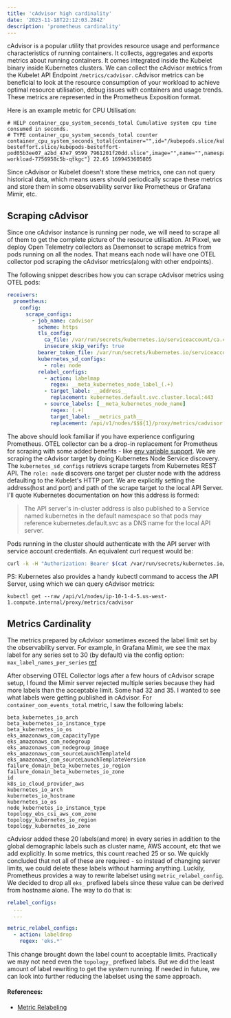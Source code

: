 ```yaml
---
title: 'cAdvisor high cardinality'
date: '2023-11-18T22:12:03.284Z'
description: 'prometheus cardinality'
---
```


cAdvisor is a popular utility that provides resource usage and performance characteristics of running containers. It collects, aggregates and exports metrics about running containers. It comes integrated inside the Kubelet binary inside Kubernetes clusters. We can collect the cAdvisor metrics from the Kubelet API Endpoint `/metrics/cadvisor`. cAdvisor metrics can be beneficial to look at the resource consumption of your workload to achieve optimal resource utilisation, debug issues with containers and usage trends. These metrics are represented in the Prometheus Exposition format.

Here is an example metric for CPU Utilisation:

```
# HELP container_cpu_system_seconds_total Cumulative system cpu time consumed in seconds.
# TYPE container_cpu_system_seconds_total counter
container_cpu_system_seconds_total{container="",id="/kubepods.slice/kubepods-besteffort.slice/kubepods-besteffort-pod05b3ee07_a2bd_47e7_9599_7961201f20dd.slice",image="",name="",namespace="test",pod="test-workload-7756958c5b-qtkgc"} 22.65 1699453605805
```

Since cAdvisor or Kubelet doesn't store these metrics, one can not query historical data, which means users should periodically scrape these metrics and store them in some observability server like Prometheus or Grafana Mimir, etc.
## Scraping cAdvisor

Since one cAdvisor instance is running per node, we will need to scrape all of them to get the complete picture of the resource utilisation. At Pixxel, we deploy Open Telemetry collectors as Daemonset to scrape metrics from pods running on all the nodes. That means each node will have one OTEL collector pod scraping the cAdvisor metrics(along with other endpoints).

The following snippet describes how you can scrape cAdvisor metrics using OTEL pods:

```yaml
receivers:
  prometheus:
    config:
      scrape_configs:
        - job_name: cadvisor
          scheme: https
          tls_config:
            ca_file: /var/run/secrets/kubernetes.io/serviceaccount/ca.crt
            insecure_skip_verify: true
          bearer_token_file: /var/run/secrets/kubernetes.io/serviceaccount/token
          kubernetes_sd_configs:
            - role: node
          relabel_configs:
            - action: labelmap
              regex: __meta_kubernetes_node_label_(.+)
            - target_label: __address__
              replacement: kubernetes.default.svc.cluster.local:443
            - source_labels: [__meta_kubernetes_node_name]
              regex: (.+)
              target_label: __metrics_path__
              replacement: /api/v1/nodes/$$${1}/proxy/metrics/cadvisor
```

The above should look familiar if you have experience configuring Prometheus. OTEL collector can be a drop-in replacement for Prometheus for scraping with some added benefits - like [env variable support](https://opentelemetry.io/docs/collector/configuration/#configuration-environment-variables). We are scraping the cAdvisor target by doing Kubernetes Node Service discovery. The `kubernetes_sd_configs` retrievs scrape targets from Kubernetes REST API. The `role: node` discovers one target per cluster node with the address defaulting to the Kubelet's HTTP port. We are explicitly setting the address(host and port) and path of the scrape target to the local API Server. I'll quote Kubernetes documentation on how this address is formed:

> The API server's in-cluster address is also published to a Service named kubernetes in the default namespace so that pods may reference kubernetes.default.svc as a DNS name for the local API server.

Pods running in the cluster should authenticate with the API server with service account credentials. An equivalent curl request would be:

```sh
curl -k -H "Authorization: Bearer $(cat /var/run/secrets/kubernetes.io/serviceaccount/token)"  [https://kubernetes.default.svc.cluster.local:443/api/v1/nodes/ip-10-1-81-147.us-east-2.compute.internal/proxy/metrics/cadvisor](https://kubernetes.default.svc.cluster.local/api/v1/nodes/ip-10-1-4-5.us-west-1.compute.internal/proxy/metrics/cadvisor)
```

PS: Kubernetes also provides a handy kubectl command to access the API Server, using which we can query cAdvisor metrics:

```
kubectl get --raw /api/v1/nodes/ip-10-1-4-5.us-west-1.compute.internal/proxy/metrics/cadvisor
```

## Metrics Cardinality

The metrics prepared by cAdvisor sometimes exceed the label limit set by the observability server. For example, in Grafana Mimir, we see the max label for any series set to 30 (by default) via the config option: `max_label_names_per_series` [ref](https://grafana.com/docs/mimir/latest/references/configuration-parameters/#limits)

After observing OTEL Collector logs after a few hours of cAdvisor scrape setup, I found the Mimir server rejected multiple series because they had more labels than the acceptable limit. Some had 32 and 35. I wanted to see what labels were getting published in cAdvisor. For `container_oom_events_total` metric, I saw the following labels:

```
beta_kubernetes_io_arch
beta_kubernetes_io_instance_type
beta_kubernetes_io_os
eks_amazonaws_com_capacityType
eks_amazonaws_com_nodegroup
eks_amazonaws_com_nodegroup_image
eks_amazonaws_com_sourceLaunchTemplateld
eks_amazonaws_com_sourceLaunchTemplateVersion
failure_domain_beta_kubernetes_io_region
failure_domain_beta_kubernetes_io_zone
id
k8s_io_cloud_provider_aws
kubernetes_io_arch
kubernetes_io_hostname
kubernetes_io_os
node_kubernetes_io_instance_type
topology_ebs_csi_aws_com_zone
topology_kubernetes_io_region
topology_kubernetes_io_zone
```

cAdviosr added these 20 labels(and more) in every series in addition to the global demographic labels such as cluster name, AWS account, etc that we add explicitly. In some metrics, this count reached 25 or so. We quickly concluded that not all of these are required - so instead of changing server limits, we could delete these labels without harming anything. Luckily, Prometheus provides a way to rewrite labelset using `metric_relabel_config`. We decided to drop all `eks_` prefixed labels since these value can be derived from hostname alone. The way to do that is:

```yaml
relabel_configs: 
  ...
  ...

metric_relabel_configs:
  - action: labeldrop
    regex: 'eks.*'
```

This change brought down the label count to acceptable limits. Practically we may not need even the `topology_` prefixed labels. But we did the least amount of label rewriting to get the system running. If needed in future, we can look into further reducing the labelset using the same approach.

#### References:

- [Metric Relabeling](https://grafana.com/blog/2022/03/21/how-relabeling-in-prometheus-works/)
